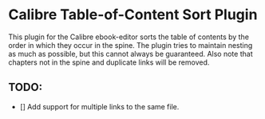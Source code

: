 # Calibre Table-of-Content Sort Plugin

This plugin for the Calibre ebook-editor sorts the table of contents by the order in which they occur in the spine.
The plugin tries to maintain nesting as much as possible, but this cannot always be guaranteed.
Also note that chapters not in the spine and duplicate links will be removed.

## TODO:
- [] Add support for multiple links to the same file.
